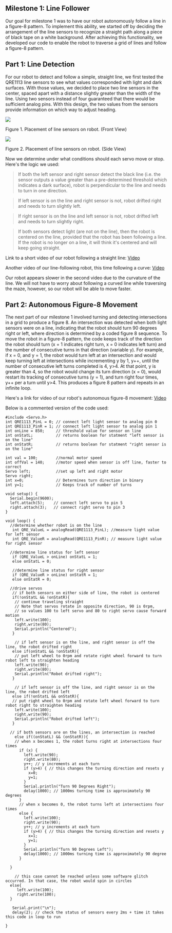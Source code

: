 ## Milestone 1: Line Follower

Our goal for milestone 1 was to have our robot autonomously follow a line in a figure-8 pattern. To implement this ability, we started off by deciding the arrangement of the line sensors to recognize a straight path along a piece of black tape on a white background. After achieving this functionality, we developed our code to enable the robot to traverse a grid of lines and follow a figure-8 pattern. 

## Part 1: Line Detection
For our robot to detect and follow a simple, straight line, we first tested the QRE1113 line sensors to see what values corresponded with light and dark surfaces. With those values, we decided to place two line sensors in the center, spaced apart with a distance slightly greater than the width of the line. Using two sensors instead of four guaranteed that there would be sufficient analog pins. With this design, the two values from the sensors provide information on which way to adjust heading.

![](./IMG_3845.JPG)

Figure 1. Placement of line sensors on robot. (Front View)

![](./IMG_3844.JPG)

Figure 2. Placement of line sensors on robot. (Side View)

Now we determine under what conditions should each servo move or stop. Here's the logic we used:
>If both the left sensor and right sensor detect the black line (i.e. the sensor outputs a value greater than a pre-determined threshold which indicates a dark surface), robot is perpendicular to the line and needs to turn in one direction.

>If left sensor is on the line and right sensor is not, robot drifted right and needs to turn slightly left.

>If right sensor is on the line and left sensor is not, robot drifted left and needs to turn slightly right.

>If both sensors detect light (are not on the line), then the robot is centered on the line, provided that the robot has been following a line. If the robot is no longer on a line, it will think it's centered and will keep going straight.

Link to a short video of our robot following a straight line: [Video](https://youtu.be/OisnwRRMmFI)

Another video of our line-following robot, this time following a curve: [Video](https://youtu.be/xKgfWW6A0Mw)

Our robot appears slower in the second video due to the curvature of the line. We will not have to worry about following a curved line while traversing the maze, however, so our robot will be able to move faster.

## Part 2: Autonomous Figure-8 Movement
The next part of our milestone 1 involved turning and detecting intersections in a grid to produce a figure 8. An intersection was detected when both light sensors were on a line, indicating that the robot should turn 90 degrees right or left, where direction is determined by a coded figure 8 sequence. To move the robot in a figure-8 pattern, the code keeps track of the direction the robot should turn (x = 1 indicates right turn, x = 0 indicates left turn) and the number of consecutive turns in that direction (variable y). For example, if x = 0, and y = 1, the robot would turn left at an intersection and would keep turning left at intersections while incrementing y by 1, y++, until the number of consecutive left turns completed is 4, y>4. At that point, y is greater than 4, so the robot would change its turn direction (x = 0), would restart its tracking of consecutive turns (y = 1), and turn right four times, y++ per a turn until y>4. This produces a figure 8 pattern and repeats in an infinite loop.

Here's a link for video of our robot's autonomous figure-8 movement:  [Video](https://youtu.be/ZuVscGUPQMY)

Below is a commented version of the code used:
```
#include <Servo.h>
int QRE1113_PinL = 0; // connect left light sensor to analog pin 0
int QRE1113_PinR = 1; // connect left light sensor to analog pin 1
int onLine = 850;     // threshold value for sensor on line
int onStatL;          // returns boolean for statment "left sensor is on the line"
int onStatR;          // returns boolean for statment "right sensor is on the line"

int val = 100;        //normal motor speed
int offVal = 140;     //motor speed when sensor is off line, faster to correct
Servo left;           //set up left and right motor
Servo right;
int x=0;              // Determines turn direction in binary
int y=1;              // Keeps track of number of turns

void setup() {
  Serial.begin(9600);
  left.attach(5);    // connect left servo to pin 5
  right.attach(3);   // connect right servo to pin 3
}

void loop() {
  //determine whether robot is on the line
   int QRE_ValueL = analogRead(QRE1113_PinL); //measure light value for left sensor
   int QRE_ValueR = analogRead(QRE1113_PinR); // measure light value for right sensor

  //determine line status for left sensor
   if (QRE_ValueL > onLine) onStatL = 1;
   else onStatL = 0;

   //determine line status for right sensor
   if (QRE_ValueR > onLine) onStatR = 1;
   else onStatR = 0;

  //drive servos
   // if both sensors on either side of line, the robot is centered
   if(!onStatL && !onStatR){
    // continue traveling straight
    // Note that servos rotate in opposite direction, 90 is 0rpm,
    // so values 100 to left servo and 80 to right servo cause forward motion
    left.write(100);            
    right.write(80);
    Serial.println("Centered");
   }

    // if left sensor is on the line, and right sensor is off the line, the robot drifted right
   else if(onStatL && !onStatR){
    // put left wheel to 0rpm and rotate right wheel forward to turn robot left to straighten heading
    left.write(90);            
    right.write(80);
    Serial.println("Robot drifted right");
   }

    // if left sensor is off the line, and right sensor is on the line, the robot drifted left
   else if(!onStatL && onStatR){
   // put right wheel to 0rpm and rotate left wheel forward to turn robot right to straighten heading
    left.write(100);            
    right.write(90);
    Serial.println("Robot drifted left");
   }
  
  // if both sensors are on the lines, an intersection is reached
    else if((onStatL) && (onStatR)){
    // when x becomes 1, the robot turns right at intersections four times
      if (x) {
        left.write(90);
        right.write(80);
        y++; // y increments at each turn
        if (y>4) { // this changes the turning direction and resets y
          x=0;
          y=1;
        }
        Serial.println("Turn 90 Degrees Right");
        delay(1000); // 1000ms turning time is approximately 90 degrees
      }
      // when x becomes 0, the robot turns left at intersections four times
      else {
        left.write(100);
        right.write(90);
        y++; // y increments at each turn
        if (y>4) { // this changes the turning direction and resets y
          x=1;
          y=1;
        }
        Serial.println("Turn 90 Degrees Left");     
        delay(1000); // 1000ms turning time is approximately 90 degree
      }
      
  }

    // this case cannot be reached unless some software glitch occurred. In that case, the robot would spin in circles
  else{
     left.write(100);
     right.write(100);
  }

   Serial.print("\n");
   delay(2); // check the status of sensors every 2ms + time it takes this code in loop to run
   
}
```

